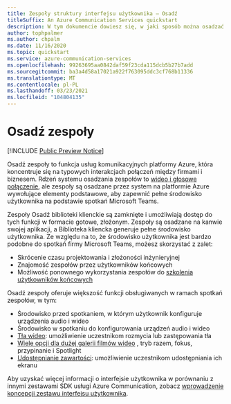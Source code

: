 ```yaml
---
title: Zespoły struktury interfejsu użytkownika — Osadź
titleSuffix: An Azure Communication Services quickstart
description: W tym dokumencie dowiesz się, w jaki sposób można osadzać zespoły struktury interfejsu użytkownika usługi Azure Communication Services w celu tworzenia gotoweych środowisk wywoływania.
author: tophpalmer
ms.author: chpalm
ms.date: 11/16/2020
ms.topic: quickstart
ms.service: azure-communication-services
ms.openlocfilehash: 99263695aa0842daf59f23cda115dcb5b27b7add
ms.sourcegitcommit: ba3a4d58a17021a922f763095ddc3cf768b11336
ms.translationtype: MT
ms.contentlocale: pl-PL
ms.lasthandoff: 03/23/2021
ms.locfileid: "104804135"
---
```

# <a name="teams-embed"></a>Osadź zespoły

[!INCLUDE [Public Preview Notice](../../includes/private-preview-include.md)]


Osadź zespoły to funkcja usług komunikacyjnych platformy Azure, która koncentruje się na typowych interakcjach połączeń między firmami i biznesem. Rdzeń systemu osadzania zespołów to [wideo i głosowe połączenie](../voice-video-calling/calling-sdk-features.md), ale zespoły są osadzane przez system na platformie Azure wywołujące elementy podstawowe, aby zapewnić pełne środowisko użytkownika na podstawie spotkań Microsoft Teams.

Zespoły Osadź biblioteki klienckie są zamknięte i umożliwiają dostęp do tych funkcji w formacie gotowe, złożonym. Zespoły są osadzane na kanwie swojej aplikacji, a Biblioteka kliencka generuje pełne środowisko użytkownika. Ze względu na to, że środowisko użytkownika jest bardzo podobne do spotkań firmy Microsoft Teams, możesz skorzystać z zalet:

- Skrócenie czasu projektowania i złożoności inżynieryjnej
- Znajomość zespołów przez użytkowników końcowych
- Możliwość ponownego wykorzystania zespołów do [szkolenia użytkowników końcowych](https://support.microsoft.com/office/meetings-in-teams-e0b0ae21-53ee-4462-a50d-ca9b9e217b67)

Osadź zespoły oferuje większość funkcji obsługiwanych w ramach spotkań zespołów, w tym:

- Środowisko przed spotkaniem, w którym użytkownik konfiguruje urządzenia audio i wideo
- Środowisko w spotkaniu do konfigurowania urządzeń audio i wideo
- [Tła wideo](https://support.microsoft.com/office/change-your-background-for-a-teams-meeting-f77a2381-443a-499d-825e-509a140f4780): umożliwienie uczestnikom rozmycia lub zastępowania tła
- [Wiele opcji dla dużej galerii filmów wideo](https://support.microsoft.com/office/using-video-in-microsoft-teams-3647fc29-7b92-4c26-8c2d-8a596904cdae) , tryb razem, fokus, przypinanie i Spotlight
- [Udostępnianie zawartości](https://support.microsoft.comoffice/share-content-in-a-meeting-in-teams-fcc2bf59-aecd-4481-8f99-ce55dd836ce8#ID0EABAAA=Mobile): umożliwienie uczestnikom udostępniania ich ekranu

Aby uzyskać więcej informacji o interfejsie użytkownika w porównaniu z innymi zestawami SDK usługi Azure Communication, zobacz [wprowadzenie koncepcji zestawu interfejsu użytkownika](ui-sdk-overview.md). 
